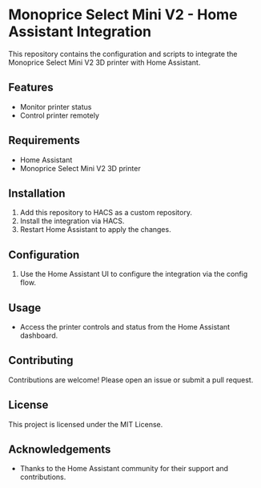 # Monoprice Select Mini V2 - Home Assistant Integration

This repository contains the configuration and scripts to integrate the Monoprice Select Mini V2 3D printer with Home Assistant.

## Features

- Monitor printer status
- Control printer remotely

## Requirements

- Home Assistant
- Monoprice Select Mini V2 3D printer

## Installation

1. Add this repository to HACS as a custom repository.
2. Install the integration via HACS.
3. Restart Home Assistant to apply the changes.

## Configuration

1. Use the Home Assistant UI to configure the integration via the config flow.

## Usage

- Access the printer controls and status from the Home Assistant dashboard.

## Contributing

Contributions are welcome! Please open an issue or submit a pull request.

## License

This project is licensed under the MIT License.

## Acknowledgements

- Thanks to the Home Assistant community for their support and contributions.
